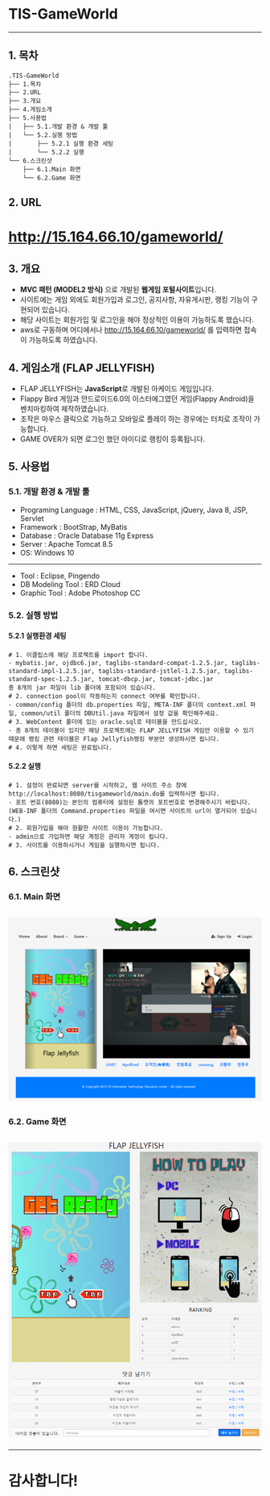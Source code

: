 # TIS-GameWorld
-------------
## 1. 목차
```
.TIS-GameWorld
├── 1.목차
├── 2.URL
├── 3.개요
├── 4.게임소개
├── 5.사용법
|   ├── 5.1.개발 환경 & 개발 툴
|   └── 5.2.실행 방법
|       ├── 5.2.1 실행 환경 세팅
|       └── 5.2.2 실행
└── 6.스크린샷
    ├── 6.1.Main 화면
    └── 6.2.Game 화면
```

## 2. URL 
# http://15.164.66.10/gameworld/



## 3. 개요
 - **MVC 패턴 (MODEL2 방식)** 으로 개발된 **웹게임 포털사이트**입니다. 
 - 사이트에는 게임 외에도 회원가입과 로그인, 공지사항, 자유게시판, 랭킹 기능이 구현되어 있습니다.
 - 해당 사이트는 회원가입 및 로그인을 해야 정상적인 이용이 가능하도록 했습니다.
 - aws로 구동하며 어디에서나 http://15.164.66.10/gameworld/ 를 입력하면 접속이 가능하도록 하였습니다.
 
 
 
## 4. 게임소개 (FLAP JELLYFISH)
- FLAP JELLYFISH는 **JavaScript**로 개발된 아케이드 게임입니다.
- Flappy Bird 게임과 안드로이드6.0의 이스터에그였던 게임(Flappy Android)을 벤치마킹하여 제작하였습니다.
- 조작은 마우스 클릭으로 가능하고 모바일로 플레이 하는 경우에는 터치로 조작이 가능합니다.
- GAME OVER가 되면 로그인 했던 아이디로 랭킹이 등록됩니다.


## 5. 사용법
### 5.1. 개발 환경 & 개발 툴
- Programing Language : HTML, CSS, JavaScript, jQuery, Java 8, JSP, Servlet
- Framework : BootStrap, MyBatis
- Database : Oracle Database 11g Express 
- Server : Apache Tomcat 8.5 
- OS: Windows 10

-----------------------------------------------------------------------------

- Tool : Eclipse, Pingendo 
- DB Modeling Tool : ERD Cloud 
- Graphic Tool : Adobe Photoshop CC



### 5.2. 실행 방법
#### 5.2.1 실행환경 세팅
```
# 1. 이클립스에 해당 프로젝트를 import 합니다.
- mybatis.jar, ojdbc6.jar, taglibs-standard-compat-1.2.5.jar, taglibs-standard-impl-1.2.5.jar, taglibs-standard-jstlel-1.2.5.jar, taglibs-standard-spec-1.2.5.jar, tomcat-dbcp.jar, tomcat-jdbc.jar 
총 8개의 jar 파일이 lib 폴더에 포함되어 있습니다. 
# 2. connection pool이 작동하는지 connect 여부를 확인합니다.
- common/config 폴더의 db.properties 파일, META-INF 폴더의 context.xml 파일, common/util 폴더의 DBUtil.java 파일에서 설정 값을 확인해주세요.
# 3. WebContent 폴더에 있는 oracle.sql로 테이블을 만드십시오. 
- 총 8개의 테이블이 있지만 해당 프로젝트에는 FLAP JELLYFISH 게임만 이용할 수 있기 때문에 랭킹 관련 테이블은 Flap Jellyfish랭킹 부분만 생성하시면 됩니다.
# 4. 이렇게 하면 세팅은 완료됩니다.
```
#### 5.2.2 실행
```
# 1. 설정이 완료되면 server를 시작하고, 웹 사이트 주소 창에 http://localhost:8080/tisgameworld/main.do를 입력하시면 됩니다. 
- 포트 번호(8080)는 본인의 컴퓨터에 설정된 톰캣의 포트번호로 변경해주시기 바랍니다. 
(WEB-INF 폴더의 Command.properties 파일을 여시면 사이트의 url이 열거되어 있습니다.)
# 2. 회원가입을 해야 원활한 사이트 이용이 가능합니다.
- admin으로 가입하면 해당 계정은 관리자 계정이 됩니다.
# 3. 사이트를 이용하시거나 게임을 실행하시면 됩니다.
```


## 6. 스크린샷

### 6.1. Main 화면
 ![Main](./screenshot/gw1.PNG)
 -------------

### 6.2. Game 화면
 ![Game](./screenshot/gw2.PNG)
 -------------

------------------------------------------------------------------------------
# 감사합니다!
